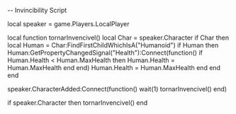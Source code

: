 -- Invincibility Script

local speaker = game.Players.LocalPlayer

local function tornarInvencivel()
    local Char = speaker.Character
    if Char then
        local Human = Char:FindFirstChildWhichIsA("Humanoid")
        if Human then
            Human:GetPropertyChangedSignal("Health"):Connect(function()
                if Human.Health < Human.MaxHealth then
                    Human.Health = Human.MaxHealth
                end
            end)
            Human.Health = Human.MaxHealth
        end
    end
end

speaker.CharacterAdded:Connect(function()
    wait(1)
    tornarInvencivel()
end)

if speaker.Character then
    tornarInvencivel()
end
